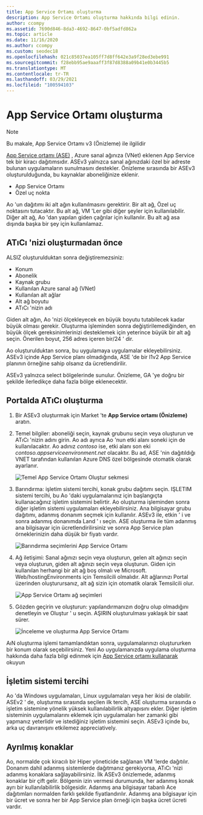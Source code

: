 ```yaml
---
title: App Service Ortamı oluşturma
description: App Service Ortamı oluşturma hakkında bilgi edinin.
author: ccompy
ms.assetid: 7690d846-8da3-4692-8647-0bf5adfd862a
ms.topic: article
ms.date: 11/16/2020
ms.author: ccompy
ms.custom: seodec18
ms.openlocfilehash: 021c85037ea105ff7d8ff642e3a9f28ed3ebe991
ms.sourcegitcommit: f28ebb95ae9aaaff3f87d8388a09b41e0b3445b5
ms.translationtype: MT
ms.contentlocale: tr-TR
ms.lasthandoff: 03/29/2021
ms.locfileid: "100594103"
---
```

# <a name="create-an-app-service-environment"></a>App Service Ortamı oluşturma

> [!NOTE]
> Bu makale, App Service Ortamı v3 (Önizleme) ile ilgilidir
> 

[App Service ortamı (ASE)][Intro] , Azure sanal ağınıza (VNet) eklenen App Service tek bir kiracı dağıtımsıdır.  ASEv3 yalnızca sanal ağınızdaki özel bir adreste bulunan uygulamaların sunulmasını destekler. Önizleme sırasında bir ASEv3 oluşturulduğunda, bu kaynaklar aboneliğinize eklenir.

- App Service Ortamı
- Özel uç nokta

Ao 'un dağıtımı iki alt ağın kullanılmasını gerektirir.  Bir alt ağ, Özel uç noktasını tutacaktır.  Bu alt ağ, VM 'Ler gibi diğer şeyler için kullanılabilir.  Diğer alt ağ, Ao 'dan yapılan giden çağrılar için kullanılır.  Bu alt ağ asa dışında başka bir şey için kullanılamaz. 

## <a name="before-you-create-your-ase"></a>ATıCı 'nizi oluşturmadan önce

ALSIZ oluşturulduktan sonra değiştiremezsiniz:

- Konum
- Abonelik
- Kaynak grubu
- Kullanılan Azure sanal ağ (VNet)
- Kullanılan alt ağlar
- Alt ağ boyutu
- ATıCı 'nizin adı

Giden alt ağın, Ao 'nizi ölçekleyecek en büyük boyutu tutabilecek kadar büyük olması gerekir. Oluşturma işleminden sonra değiştirilemediğinden, en büyük ölçek gereksinimlerinizi desteklemek için yeterince büyük bir alt ağ seçin. Önerilen boyut, 256 adres içeren bir/24 ' dir.

Ao oluşturulduktan sonra, bu uygulamaya uygulamalar ekleyebilirsiniz. ASEv3 içinde App Service planı olmadığında, ASE 'de bir I1v2 App Service planının örneğine sahip olsanız da ücretlendirilir.  

ASEv3 yalnızca select bölgelerinde sunulur. Önizleme, GA 'ye doğru bir şekilde ilerledikçe daha fazla bölge eklenecektir. 

## <a name="creating-an-ase-in-the-portal"></a>Portalda ATıCı oluşturma

1. Bir ASEv3 oluşturmak için Market 'te **App Service ortamı (Önizleme)** aratın.  
2. Temel bilgiler: aboneliği seçin, kaynak grubunu seçin veya oluşturun ve ATıCı 'nizin adını girin.  Ao adı ayrıca Ao 'nun etki alanı soneki için de kullanılacaktır.  Ao adınız *contoso* ise, etki alanı son eki *contoso.appserviceenvironment.net* olacaktır.  Bu ad, ASE 'nin dağıtıldığı VNET tarafından kullanılan Azure DNS özel bölgesinde otomatik olarak ayarlanır. 

    ![Temel App Service Ortamı Oluştur sekmesi](./media/creation/creation-basics.png)

3. Barındırma: işletim sistemi tercihi, konak grubu dağıtımı seçin. IŞLETIM sistemi tercihi, bu Ao 'daki uygulamalarınız için başlangıçta kullanacağınız işletim sistemini belirtir. Ao oluşturma işleminden sonra diğer işletim sistemi uygulamaları ekleyebilirsiniz. Ana bilgisayar grubu dağıtımı, adanmış donanım seçmek için kullanılır. ASEv3 ile, etkin ' i ve sonra adanmış donanımda Land ' ı seçin. ASE oluşturma ile tüm adanmış ana bilgisayar için ücretlendirilirsiniz ve sonra App Service plan örneklerinizin daha düşük bir fiyatı vardır. 

    ![Barındırma seçimlerini App Service Ortamı](./media/creation/creation-hosting.png)

4. Ağ iletişimi: Sanal ağınızı seçin veya oluşturun, gelen alt ağınızı seçin veya oluşturun, giden alt ağınızı seçin veya oluşturun. Giden için kullanılan herhangi bir alt ağ boş olmalı ve Microsoft. Web/hostingEnvironments için Temsilcili olmalıdır. Alt ağlarınızı Portal üzerinden oluşturursanız, alt ağ sizin için otomatik olarak Temsilcili olur.

    ![App Service Ortamı ağ seçimleri](./media/creation/creation-networking.png)

5. Gözden geçirin ve oluşturun: yapılandırmanızın doğru olup olmadığını denetleyin ve Oluştur ' u seçin. AŞIRIN oluşturulması yaklaşık bir saat sürer. 

    ![İnceleme ve oluşturma App Service Ortamı](./media/creation/creation-review.png)

AıN oluşturma işlemi tamamlandıktan sonra, uygulamalarınızı oluştururken bir konum olarak seçebilirsiniz. Yeni Ao uygulamanızda uygulama oluşturma hakkında daha fazla bilgi edinmek için [App Service ortamı kullanarak][UsingASE] okuyun

## <a name="os-preference"></a>İşletim sistemi tercihi
Ao 'da Windows uygulamaları, Linux uygulamaları veya her ikisi de olabilir. ASEv2 ' de, oluşturma sırasında seçilen ilk tercih, ASE oluşturma sırasında o işletim sistemine yönelik yüksek kullanılabilirlik altyapısını ekler. Diğer işletim sisteminin uygulamalarını eklemek için uygulamaları her zamanki gibi yapmanız yeterlidir ve istediğiniz işletim sistemini seçin. ASEv3 içinde bu, arka uç davranışını etkilemez appreciatively.  

## <a name="dedicated-hosts"></a>Ayrılmış konaklar
Ao, normalde çok kiracılı bir Hiper yöneticide sağlanan VM 'lerde dağıtılır. Donanım dahil adanmış sistemlerde dağıtmanız gerekiyorsa, ATıCı 'nizi adanmış konaklara sağlayabilirsiniz. İlk ASEv3 önizlemede, adanmış konaklar bir çift gelir. Bölgenin izin vermesi durumunda, her adanmış konak ayrı bir kullanılabilirlik bölgesidir. Adanmış ana bilgisayar tabanlı Ace dağıtımları normalden farklı şekilde fiyatlandırılır. Adanmış ana bilgisayar için bir ücret ve sonra her bir App Service plan örneği için başka ücret ücreti vardır.  

<!--Links-->
[Intro]: ./overview.md
[MakeASE]: ./creation.md
[ASENetwork]: ./networking.md
[UsingASE]: ./using.md
[UDRs]: ../../virtual-network/virtual-networks-udr-overview.md
[NSGs]: ../../virtual-network/network-security-groups-overview.md
[Pricing]: https://azure.microsoft.com/pricing/details/app-service/
[ARMOverview]: ../../azure-resource-manager/management/overview.md
[ConfigureSSL]: ../configure-ssl-certificate.md
[Kudu]: https://azure.microsoft.com/resources/videos/super-secret-kudu-debug-console-for-azure-web-sites/
[AppDeploy]: ../deploy-local-git.md
[ASEWAF]: app-service-app-service-environment-web-application-firewall.md
[AppGW]: ../../web-application-firewall/ag/ag-overview.md
[logalerts]: ../../azure-monitor/alerts/alerts-log.md
